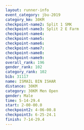 ```yaml
---
layout: runner-info 
event_category: jbu-2019 
category_km: 30KM 
checkpoint-name2: Split 1 SMK 
checkpoint-name3: Split 2 E Farm 
checkpoint-name4: 
checkpoint-name5: 
checkpoint-name6: 
checkpoint-name7: 
checkpoint-name8: 
checkpoint-name9: 
overall_rank: 196
gender_rank: 102
category_rank: 102
bib: 31117
name: ISMAIL BIN ISHAR
distance: 30KM
category: 30KM Men Open
gender: Male
time: 5-14-29.4
start: 2-00-00.0
checkpoint2: 4-06-00.8
checkpoint3: 6-25-24.1
finish: 7-14-29.4
---
```

